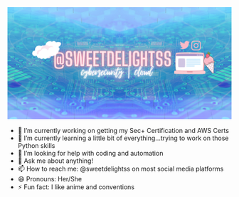 ![Stacey's GitHub Banner](https://github.com/sweetdelightss/sweetdelightss/blob/main/Github_Banner.png?raw=true)


- 🔭 I’m currently working on getting my Sec+ Certification and AWS Certs
- 🌱 I’m currently learning a little bit of everything...trying to work on those Python skills
- 🤔 I’m looking for help with coding and automation
- 💬 Ask me about anything!
- 📫 How to reach me: @sweetdelightss on most social media platforms
- 😄 Pronouns: Her/She
- ⚡ Fun fact: I like anime and conventions
